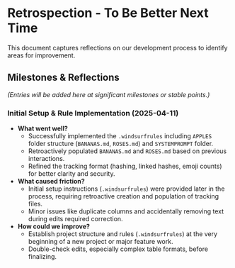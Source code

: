 # Retrospection - To Be Better Next Time

This document captures reflections on our development process to identify areas for improvement.

## Milestones & Reflections

*(Entries will be added here at significant milestones or stable points.)*

### Initial Setup & Rule Implementation (2025-04-11)

*   **What went well?**
    *   Successfully implemented the `.windsurfrules` including `APPLES` folder structure (`BANANAS.md`, `ROSES.md`) and `SYSTEMPROMPT` folder.
    *   Retroactively populated `BANANAS.md` and `ROSES.md` based on previous interactions.
    *   Refined the tracking format (hashing, linked hashes, emoji counts) for better clarity and security.
*   **What caused friction?**
    *   Initial setup instructions (`.windsurfrules`) were provided later in the process, requiring retroactive creation and population of tracking files.
    *   Minor issues like duplicate columns and accidentally removing text during edits required correction.
*   **How could we improve?**
    *   Establish project structure and rules (`.windsurfrules`) at the very beginning of a new project or major feature work.
    *   Double-check edits, especially complex table formats, before finalizing.
